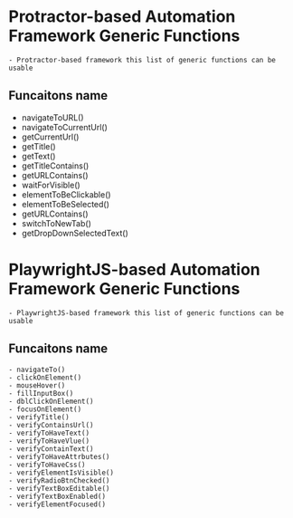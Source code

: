 # Protractor-based Automation Framework Generic Functions 
    - Protractor-based framework this list of generic functions can be usable 


## Funcaitons name
- navigateToURL()
- navigateToCurrentUrl()
- getCurrentUrl()
- getTitle()
- getText()
- getTitleContains()
- getURLContains()
- waitForVisible()
- elementToBeClickable()
- elementToBeSelected()
- getURLContains()
- switchToNewTab()
- getDropDownSelectedText()


# PlaywrightJS-based Automation Framework Generic Functions 
    - PlaywrightJS-based framework this list of generic functions can be usable 


## Funcaitons name
    - navigateTo()
    - clickOnElement()
    - mouseHover()
    - fillInputBox()
    - dblClickOnElement()
    - focusOnElement()
    - verifyTitle()
    - verifyContainsUrl()
    - verifyToHaveText()
    - verifyToHaveVlue()
    - verifyContainText()
    - verifyToHaveAttrbutes()
    - verifyToHaveCss()
    - verifyElementIsVisible()
    - verifyRadioBtnChecked()
    - verifyTextBoxEditable()
    - verifyTextBoxEnabled()
    - verifyElementFocused()
